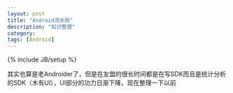 ```yaml
---
layout: post
title: "Android流水账"
description: "知识整理"
category: 
tags: [Android]
---
```

{% include JB/setup %}

其实也算是老Androider了，但是在友盟的很长时间都是在写SDK而且是统计分析的SDK（木有UI），UI部分的功力日渐下降，现在整理一下以前
